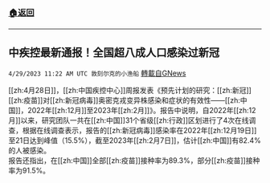 ###  [:house:返回](README.md)
---


## 中疾控最新通报！全国超八成人口感染过新冠
`4/29/2023 11:22 AM UTC 敦刻尔克的小渔船` [轉載自GNews](https://gnews.org/articles/1262226)

[[zh:4月28日]]，[[zh:中国疾控中心]]周报发表《预先计划的研究：[[zh:新冠]][[zh:疫苗]]对[[zh:新冠病毒]]奥密克戎变异株感染和症状的有效性——[[zh:中国]]，2022年[[zh:12月]]至2023年[[zh:2月]]》。报告中说明，自2022年[[zh:12月]]以来，研究团队一共在[[zh:中国]]31个省级[[zh:行政]]区划进行了4次在线调查，根据在线调查表示，报告的[[zh:新冠病毒]]感染率在2022年[[zh:12月19日]]至21日达到峰值（15.5%），截至2023年[[zh:2月7日]]，估计[[zh:中国]]有82.4%的人被感染。  
报告还指出，在[[zh:中国]]全部[[zh:疫苗]]接种率为89.3%，部分[[zh:疫苗]]接种率为91.5%。

